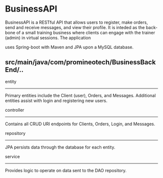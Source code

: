 # BusinessAPI



BusinessAPI is a RESTful API that allows users to register, make orders, send and receive messages, and view their profile.
 It is inteded as the back-bone of a small training business where clients can engage with the trainer (admin) in virtual sessions. 
The application 

uses Spring-boot with Maven and JPA upon a MySQL database.


src/main/java/com/promineotech/BusinessBackEnd/..
----------------------------------------------








entity

--------
Primary entities include the Client (user), Orders, and Messages. Additional entities assist with login and registering new users.



controller

----------
Contains all CRUD URI endpoints for Clients, Orders, Login, and Messages.







repository

-------


JPA persists data through the database for each entity. 







service

--------
Provides logic to operate on data sent to the DAO repository.

